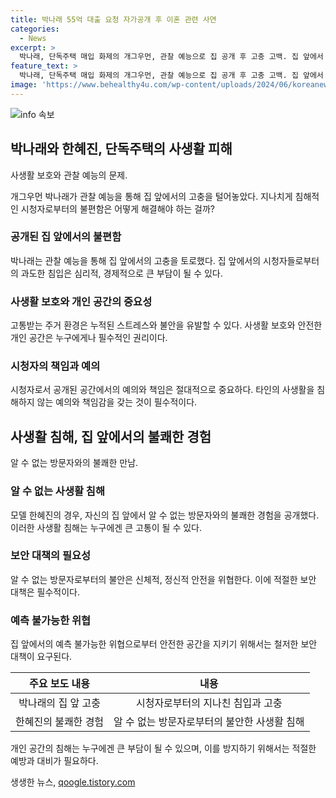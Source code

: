 ```yaml
---
title: 박나래 55억 대출 요청 자가공개 후 이혼 관련 사연
categories:
  - News
excerpt: >
  박나래, 단독주택 매입 화제의 개그우먼, 관찰 예능으로 집 공개 후 고충 고백. 집 앞에서 기다리는 사람들로 인한 고충, 집 앞에서 10시간 기다리는 사람들에 대한 고민 밝혀. MBC 나혼자 산다 출연 중. 앞서 모델 한혜진도 사생활 피해 고백, 보안 강화.
feature_text: >
  박나래, 단독주택 매입 화제의 개그우먼, 관찰 예능으로 집 공개 후 고충 고백. 집 앞에서 기다리는 사람들로 인한 고충, 집 앞에서 10시간 기다리는 사람들에 대한 고민 밝혀. MBC 나혼자 산다 출연 중. 앞서 모델 한혜진도 사생활 피해 고백, 보안 강화.
image: 'https://www.behealthy4u.com/wp-content/uploads/2024/06/koreanews.jpg'
---
```


<p><img src="https://www.behealthy4u.com/wp-content/uploads/2024/06/koreanews.jpg" alt="info 속보" /></p>

<h2 data-ke-size="size26">박나래와 한혜진, 단독주택의 사생활 피해</h2>

<p>사생활 보호와 관찰 예능의 문제.</p>

<p data-ke-size="size16">개그우먼 박나래가 관찰 예능을 통해 집 앞에서의 고충을 털어놓았다. 지나치게 침해적인 시청자로부터의 불편함은 어떻게 해결해야 하는 걸까?</p>

<h3>공개된 집 앞에서의 불편함</h3>

<p data-ke-size="size16">박나래는 관찰 예능을 통해 집 앞에서의 고충을 토로했다. 집 앞에서의 시청자들로부터의 과도한 침입은 심리적, 경제적으로 큰 부담이 될 수 있다.</p>

<h3>사생활 보호와 개인 공간의 중요성</h3>

<p data-ke-size="size16">고통받는 주거 환경은 누적된 스트레스와 불안을 유발할 수 있다. 사생활 보호와 안전한 개인 공간은 누구에게나 필수적인 권리이다.</p>

<h3>시청자의 책임과 예의</h3>

<p data-ke-size="size16">시청자로서 공개된 공간에서의 예의와 책임은 절대적으로 중요하다. 타인의 사생활을 침해하지 않는 예의와 책임감을 갖는 것이 필수적이다.</p>

<h2 data-ke-size="size26">사생활 침해, 집 앞에서의 불쾌한 경험</h2>

<p>알 수 없는 방문자와의 불쾌한 만남.</p>

<h3>알 수 없는 사생활 침해</h3>

<p data-ke-size="size16">모델 한혜진의 경우, 자신의 집 앞에서 알 수 없는 방문자와의 불쾌한 경험을 공개했다. 이러한 사생활 침해는 누구에겐 큰 고통이 될 수 있다.</p>

<h3>보안 대책의 필요성</h3>

<p data-ke-size="size16">알 수 없는 방문자로부터의 불안은 신체적, 정신적 안전을 위협한다. 이에 적절한 보안 대책은 필수적이다.</p>

<h3>예측 불가능한 위협</h3>

<p data-ke-size="size16">집 앞에서의 예측 불가능한 위협으로부터 안전한 공간을 지키기 위해서는 철저한 보안 대책이 요구된다.</p>

<table>
<thead>
<tr>
<th style="text-align: center;">주요 보도 내용</th>
<th style="text-align: center;">내용</th>
</tr>
</thead>
<tbody>
<tr>
<td style="text-align: center;">박나래의 집 앞 고충</td>
<td style="text-align: center;">시청자로부터의 지나친 침입과 고충</td>
</tr>
<tr>
<td style="text-align: center;">한혜진의 불쾌한 경험</td>
<td style="text-align: center;">알 수 없는 방문자로부터의 불안한 사생활 침해</td>
</tr>
</tbody>
</table>

<p data-ke-size="size16">개인 공간의 침해는 누구에겐 큰 부담이 될 수 있으며, 이를 방지하기 위해서는 적절한 예방과 대비가 필요하다.</p>
생생한 뉴스, <a href="https://qoogle.tistory.com" rel="dofollow">qoogle.tistory.com</a>


